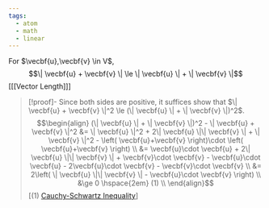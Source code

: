 ```yaml
---
tags:
  - atom
  - math
  - linear
---
```


For $\vecbf{u},\vecbf{v} \in V$,
$$\| \vecbf{u} + \vecbf{v} \| \le \| \vecbf{u} \| + \| \vecbf{v} \|$$
\[[[Vector Length]]\]

> [!proof]-
> Since both sides are positive, it suffices show that $\| \vecbf{u} + \vecbf{v} \|^2 \le (\| \vecbf{u} \| + \| \vecbf{v} \|)^2$.
> $$\begin{align}
> 	(\| \vecbf{u} \| + \| \vecbf{v} \|)^2 - \| \vecbf{u} + \vecbf{v} \|^2 &= \| \vecbf{u} \|^2 + 2\| \vecbf{u} \|\| \vecbf{v} \| + \| \vecbf{v} \|^2 - \left( \vecbf{u}+\vecbf{v} \right)\cdot \left( \vecbf{u}+\vecbf{v} \right) \\
> 	&= \vecbf{u}\cdot \vecbf{u} + 2\| \vecbf{u} \|\| \vecbf{v} \| + \vecbf{v}\cdot \vecbf{v} - \vecbf{u}\cdot \vecbf{u} - 2\vecbf{u}\cdot \vecbf{v} - \vecbf{v}\cdot \vecbf{v} \\
> 	&= 2\left( \| \vecbf{u} \|\| \vecbf{v} \| - \vecbf{u}\cdot \vecbf{v} \right) \\
> 	&\ge 0 \hspace{2em} (1) \\
> \end{align}$$
> \[$(1)$ [Cauchy-Schwartz Inequality](https://en.wikipedia.org/wiki/Cauchy%E2%80%93Schwarz_inequality)\]